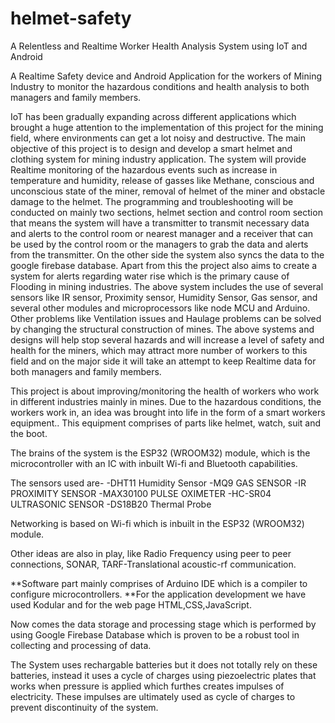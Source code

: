# helmet-safety

A Relentless and Realtime Worker Health Analysis System using IoT and Android

A Realtime Safety device and Android Application for the workers of Mining Industry to monitor the hazardous conditions and health analysis to both managers and family members.

IoT has been gradually expanding across different applications which brought a huge attention to the implementation of this project for the mining field, where environments can get a lot noisy and destructive. The main objective of this project is to design and develop a smart helmet and clothing system for mining industry application. The system will provide Realtime monitoring of the hazardous events such as increase in temperature and humidity, release of gasses like Methane, conscious and unconscious state of the miner, removal of helmet of the miner and obstacle damage to the helmet. The programming and troubleshooting will be conducted on mainly two sections, helmet section and control room section that means the system will have a transmitter to transmit necessary data and alerts to the control room or nearest manager and a receiver that can be used by the control room or the managers to grab the data and alerts from the transmitter. On the other side the system also syncs the data to the google firebase database. Apart from this the project also aims to create a system for alerts regarding water rise which is the primary cause of Flooding in mining industries. The above system includes the use of several sensors like IR sensor, Proximity sensor, Humidity Sensor, Gas sensor, and several other modules and microprocessors like node MCU and Arduino. Other problems like Ventilation issues and Haulage problems can be solved by changing the structural construction of mines. The above systems and designs will help stop several hazards and will increase a level of safety and health for the miners, which may attract more number of workers to this field and on the major side it will take an attempt to keep Realtime data for both managers and family members.

This project is about improving/monitoring the health of workers who work in different industries mainly in mines.
Due to the hazardous conditions, the workers work in, an idea was brought into life in the form of a smart workers equipment..
This equipment comprises of parts like helmet, watch, suit and the boot.

The brains of the system is the ESP32 (WROOM32) module, which is the microcontroller with an IC with inbuilt Wi-fi and Bluetooth capabilities.

The sensors used are-
-DHT11 Humidity Sensor
-MQ9 GAS SENSOR
-IR PROXIMITY SENSOR
-MAX30100 PULSE OXIMETER
-HC-SR04 ULTRASONIC SENSOR
-DS18B20 Thermal Probe

Networking is based on Wi-fi which is inbuilt in the ESP32 (WROOM32) module.

Other ideas are also in play, like Radio Frequency using peer to peer connections, SONAR,
TARF-Translational acoustic-rf communication.

**Software part mainly comprises of Arduino IDE which is a compiler to configure microcontrollers.
**For the application development we have used Kodular and for the web page HTML,CSS,JavaScript.

Now comes the data storage and processing stage which is performed by using Google Firebase 
Database which is proven to be a robust tool in collecting and processing of data.

The System uses rechargable batteries but it does not totally rely on these batteries, instead it uses a cycle of charges using piezoelectric plates that works when pressure is applied which furthes creates impulses of electricity. These impulses are ultimately used as cycle of charges to prevent discontinuity of the system.


